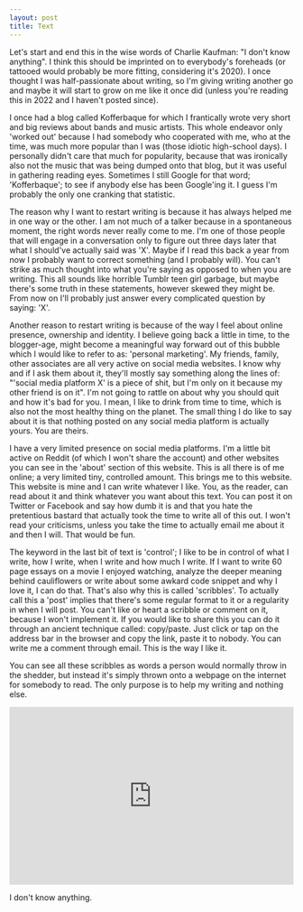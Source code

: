 ```yaml
---
layout: post
title: Text
---
```


Let's start and end this in the wise words of Charlie Kaufman: "I don't know anything". I think this should be imprinted on to everybody's foreheads (or tattooed would probably be more fitting, considering it's 2020). I once thought I was half-passionate about writing, so I'm giving writing another go and maybe it will start to grow on me like it once did (unless you're reading this in 2022 and I haven't posted since).

I once had a blog called Kofferbaque for which I frantically wrote very short and big reviews about bands and music artists. This whole endeavor only 'worked out' because I had somebody who cooperated with me, who at the time, was much more popular than I was (those idiotic high-school days). I personally didn't care that much for popularity, because that was ironically also not the music that was being dumped onto that blog, but it was useful in gathering reading eyes. Sometimes I still Google for that word; 'Kofferbaque'; to see if anybody else has been Google'ing it. I guess I'm probably the only one cranking that statistic.

The reason why I want to restart writing is because it has always helped me in one way or the other. I am not much of a talker because in a spontaneous moment, the right words never really come to me. I'm one of those people that will engage in a conversation only to figure out three days later that what I should've actually said was 'X'. Maybe if I read this back a year from now I probably want to correct something (and I probably will). You can't strike as much thought into what you're saying as opposed to when you are writing. This all sounds like horrible Tumblr teen girl garbage, but maybe there's some truth in these statements, however skewed they might be. From now on I'll probably just answer every complicated question by saying: 'X'.

Another reason to restart writing is because of the way I feel about online presence, ownership and identity. I believe going back a little in time, to the blogger-age, might become a meaningful way forward out of this bubble which I would like to refer to as: 'personal marketing'. My friends, family, other associates are all very active on social media websites. I know why and if I ask them about it, they'll mostly say something along the lines of: "'social media platform X' is a piece of shit, but I'm only on it because my other friend is on it". I'm not going to rattle on about why you should quit and how it's bad for you. I mean, I like to drink from time to time, which is also not the most healthy thing on the planet. The small thing I do like to say about it is that nothing posted on any social media platform is actually yours. You are theirs.

I have a very limited presence on social media platforms. I'm a little bit active on Reddit (of which I won't share the account) and other websites you can see in the 'about' section of this website. This is all there is of me online; a very limited tiny, controlled amount. This brings me to this website. This website is mine and I can write whatever I like. You, as the reader, can read about it and think whatever you want about this text. You can post it on Twitter or Facebook and say how dumb it is and that you hate the pretentious bastard that actually took the time to write all of this out. I won't read your criticisms, unless you take the time to actually email me about it and then I will. That would be fun.

The keyword in the last bit of text is 'control'; I like to be in control of what I write, how I write, when I write and how much I write. If I want to write 60 page essays on a movie I enjoyed watching, analyze the deeper meaning behind cauliflowers or write about some awkard code snippet and why I love it, I can do that. That's also why this is called 'scribbles'. To actually call this a 'post' implies that there's some regular format to it or a regularity in when I will post. You can't like or heart a scribble or comment on it, because I won't implement it. If you would like to share this you can do it through an ancient technique called: copy/paste. Just click or tap on the address bar in the browser and copy the link, paste it to nobody. You can write me a comment through email. This is the way I like it.

You can see all these scribbles as words a person would normally throw in the shedder, but instead it's simply thrown onto a webpage on the internet for somebody to read. The only purpose is to help my writing and nothing else.

<iframe width="100%" height="315" src="https://www.youtube.com/embed/6Vl1m5FYlAo" frameborder="0" allow="accelerometer; autoplay; encrypted-media; gyroscope; picture-in-picture" allowfullscreen></iframe>

I don't know anything.
